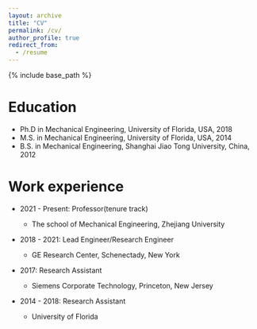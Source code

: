 ```yaml
---
layout: archive
title: "CV"
permalink: /cv/
author_profile: true
redirect_from:
  - /resume
---
```


{% include base_path %}

Education
======
* Ph.D in Mechanical Engineering, University of Florida, USA, 2018
* M.S. in Mechanical Engineering, University of Florida, USA, 2014
* B.S. in Mechanical Engineering, Shanghai Jiao Tong University, China, 2012

Work experience
======
* 2021 - Present: Professor(tenure track) 
  * The school of Mechanical Engineering, Zhejiang University 


* 2018 - 2021: Lead Engineer/Research Engineer
  * GE Research Center, Schenectady, New York 


* 2017: Research Assistant
  * Siemens Corporate Technology, Princeton, New Jersey


* 2014 - 2018: Research Assistant
  * University of Florida
  

